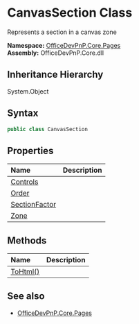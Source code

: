 # CanvasSection Class
 Represents a section in a canvas zone   

**Namespace:** [OfficeDevPnP.Core.Pages](OfficeDevPnP.Core.Pages.md)  
**Assembly:** OfficeDevPnP.Core.dll  
## Inheritance Hierarchy
System.Object  
## Syntax
```C#
public class CanvasSection
```
## Properties
|**Name**|**Description**|
|:-----|:-----|
| [Controls](OfficeDevPnP.Core.Pages.CanvasSection.Controls.md) | 
| [Order](OfficeDevPnP.Core.Pages.CanvasSection.Order.md) | 
| [SectionFactor](OfficeDevPnP.Core.Pages.CanvasSection.SectionFactor.md) | 
| [Zone](OfficeDevPnP.Core.Pages.CanvasSection.Zone.md) | 
## Methods
|**Name**|**Description**|
|:-----|:-----|
| [ToHtml()](OfficeDevPnP.Core.Pages.CanvasSection.7c2b006f.md) | 
## See also
- [OfficeDevPnP.Core.Pages](OfficeDevPnP.Core.Pages.md)
